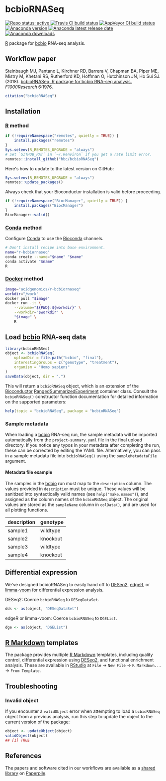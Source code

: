 # bcbioRNASeq

[![Repo status: active](https://www.repostatus.org/badges/latest/active.svg)](https://www.repostatus.org/#active)
[![Travis CI build status](https://travis-ci.org/hbc/bcbioRNASeq.svg?branch=master)](https://travis-ci.org/hbc/bcbioRNASeq)
[![AppVeyor CI build status](https://ci.appveyor.com/api/projects/status/s0rrc28fwr0ua2wr/branch/master?svg=true)](https://ci.appveyor.com/project/mjsteinbaugh/bcbiornaseq/branch/master)
[![Anaconda version](https://anaconda.org/bioconda/r-bcbiornaseq/badges/version.svg) ![Anaconda latest release date](https://anaconda.org/bioconda/r-bcbiornaseq/badges/latest_release_date.svg) ![Anaconda downloads](https://anaconda.org/bioconda/r-bcbiornaseq/badges/downloads.svg)](https://anaconda.org/bioconda/r-bcbiornaseq)

[R][] package for [bcbio][] RNA-seq analysis.

## Workflow paper

Steinbaugh MJ, Pantano L, Kirchner RD, Barrera V, Chapman BA, Piper ME, Mistry M, Khetani RS, Rutherford KD, Hoffman O, Hutchinson JN, Ho Sui SJ. (2018). [bcbioRNASeq: R package for bcbio RNA-seq analysis.][workflow paper] *F1000Research* 6:1976.

```r
citation("bcbioRNASeq")
```

## Installation

### [R][] method

```r
if (!requireNamespace("remotes", quietly = TRUE)) {
    install.packages("remotes")
}
Sys.setenv(R_REMOTES_UPGRADE = "always")
# Set `GITHUB_PAT` in `~/.Renviron` if you get a rate limit error.
remotes::install_github("hbc/bcbioRNASeq")
```

Here's how to update to the latest version on GitHub:

```r
Sys.setenv(R_REMOTES_UPGRADE = "always")
remotes::update_packages()
```

Always check that your Bioconductor installation is valid before proceeding.

```r
if (!requireNamespace("BiocManager", quietly = TRUE)) {
    install.packages("BiocManager")
}
BiocManager::valid()
```

### [Conda][] method

Configure [Conda][] to use the [Bioconda][] channels.

```sh
# Don't install recipe into base environment.
name="r-bcbiornaseq"
conda create --name="$name" "$name"
conda activate "$name"
R
```

### [Docker][] method

```sh
image="acidgenomics/r-bcbiornaseq"
workdir="/work"
docker pull "$image"
docker run -it \
    --volume="${PWD}:${workdir}" \
    --workdir="$workdir" \
    "$image" \
    R
```

## Load [bcbio][] RNA-seq data

```r
library(bcbioRNASeq)
object <- bcbioRNASeq(
    uploadDir = file.path("bcbio", "final"),
    interestingGroups = c("genotype", "treatment"),
    organism = "Homo sapiens"
)
saveData(object, dir = ".")
```

This will return a `bcbioRNASeq` object, which is an extension of the [Bioconductor][] [RangedSummarizedExperiment][] container class. Consult the `bcbioRNASeq()` constructor function documentation for detailed information on the supported parameters:

```r
help(topic = "bcbioRNASeq", package = "bcbioRNASeq")
```

### Sample metadata

When loading a [bcbio][] RNA-seq run, the sample metadata will be imported automatically from the `project-summary.yaml` file in the final upload directory. If you notice any typos in your metadata after completing the run, these can be corrected by editing the YAML file. Alternatively, you can pass in a sample metadata file into `bcbioRNASeq()` using the `sampleMetadataFile` argument.

#### Metadata file example

The samples in the [bcbio][] run must map to the `description` column. The values provided in `description` must be unique. These values will be sanitized into syntactically valid names (see `help("make.names")`), and assigned as the column names of the `bcbioRNASeq` object. The original values are stored as the `sampleName` column in `colData()`, and are used for all plotting functions.

| description | genotype |
|-------------|----------|
| sample1     | wildtype |
| sample2     | knockout |
| sample3     | wildtype |
| sample4     | knockout |

## Differential expression

We've designed bcbioRNASeq to easily hand off to [DESeq2][], [edgeR][], or [limma-voom][] for differential expression analysis.

DESeq2: Coerce `bcbioRNASeq` to `DESeqDataSet`.

```r
dds <- as(object, "DESeqDataSet")
```

edgeR or limma-voom: Coerce `bcbioRNASeq` to `DGEList`.

```r
dge <- as(object, "DGEList")
```

## [R Markdown][] templates

The package provides multiple [R Markdown][] templates, including quality control, differential expression using [DESeq2][], and functional enrichment analysis. These are available in [RStudio][] at `File` -> `New File` -> `R Markdown...` -> `From Template`.

## Troubleshooting

### Invalid object

If you encounter a `validObject` error when attempting to load a `bcbioRNASeq` object from a previous analysis, run this step to update the object to the current version of the package:

```r
object <- updateObject(object)
validObject(object)
## [1] TRUE
```

## References

The papers and software cited in our workflows are available as a [shared library](https://paperpile.com/shared/e1q8fn) on [Paperpile][].

[bcbio]: https://github.com/chapmanb/bcbio-nextgen/
[biocmanager]: https://cran.r-project.org/package=BiocManager
[bioconda]: https://bioconda.github.io/
[bioconductor]: https://bioconductor.org/
[conda]: https://conda.io/
[deseq2]: http://bioconductor.org/packages/DESeq2/
[docker]: https://www.docker.com/
[edger]: http://bioconductor.org/packages/edgeR/
[limma-voom]: https://bioconductor.org/packages/limma/
[paperpile]: https://paperpile.com/
[r markdown]: http://rmarkdown.rstudio.com/
[r]: https://www.r-project.org/
[rangedsummarizedexperiment]: http://bioconductor.org/packages/SummarizedExperiment/
[rstudio]: https://www.rstudio.com/
[workflow paper]: https://doi.org/10.12688/f1000research.12093.2
